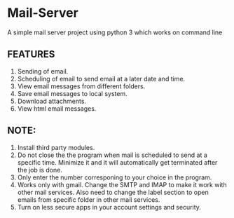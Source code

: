# Mail-Server

A simple mail server project using python 3 which works on command line




## FEATURES

1. Sending of email.
2. Scheduling of email to send email at a later date and time.
3. View email messages from different folders.
4. Save email messages to local system.
5. Download attachments.
6. View html email messages.







## NOTE:

1. Install third party modules.
2. Do not close the the program when mail is scheduled to send at a specific time. Minimize it and it will automatically get terminated after the job is done.
3. Only enter the number corresponing to your choice in the program.
4. Works only with gmail. Change the SMTP and IMAP to make it work with other mail services. Also need to change the label section to open emails from specific folder in other mail services.
5. Turn on less secure apps in your account settings and security.




